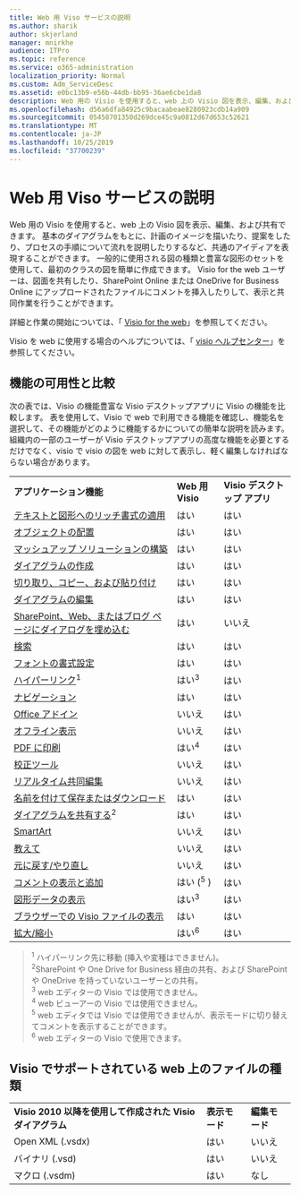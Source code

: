 ```yaml
---
title: Web 用 Viso サービスの説明
ms.author: sharik
author: skjerland
manager: mnirkhe
audience: ITPro
ms.topic: reference
ms.service: o365-administration
localization_priority: Normal
ms.custom: Adm_ServiceDesc
ms.assetid: e0bc13b9-e56b-44db-bb95-36ae6cbe1da8
description: Web 用の Visio を使用すると、web 上の Visio 図を表示、編集、および共有できます。
ms.openlocfilehash: d56a6dfa84925c9bacaabeae8280923cdb14a909
ms.sourcegitcommit: 05458701350d269dce45c9a0812d67d653c52621
ms.translationtype: MT
ms.contentlocale: ja-JP
ms.lasthandoff: 10/25/2019
ms.locfileid: "37700239"
---
```

# <a name="visio-for-the-web-service-description"></a>Web 用 Viso サービスの説明

Web 用の Visio を使用すると、web 上の Visio 図を表示、編集、および共有できます。 基本のダイアグラムをもとに、計画のイメージを描いたり、提案をしたり、プロセスの手順について流れを説明したりするなど、共通のアイディアを表現することができます。 一般的に使用される図の種類と豊富な図形のセットを使用して、最初のクラスの図を簡単に作成できます。 Visio for the web ユーザーは、図面を共有したり、SharePoint Online または OneDrive for Business Online にアップロードされたファイルにコメントを挿入したりして、表示と共同作業を行うことができます。
  
詳細と作業の開始については、「 [Visio for the web](https://products.office.com/en-US/visio/visio-online)」を参照してください。
  
Visio を web に使用する場合のヘルプについては、「 [visio ヘルプセンター](https://support.office.com/visio)」を参照してください。
  
## <a name="feature-availability-and-comparison"></a>機能の可用性と比較

次の表では、Visio の機能豊富な Visio デスクトップアプリに Visio の機能を比較します。 表を使用して、Visio で web で利用できる機能を確認し、機能名を選択して、その機能がどのように機能するかについての簡単な説明を読みます。 組織内の一部のユーザーが Visio デスクトップアプリの高度な機能を必要とするだけでなく、visio で visio の図を web に対して表示し、軽く編集しなければならない場合があります。 
  
||||
|:-----|:-----|:-----|
|**アプリケーション機能** <br/> |**Web 用 Visio** <br/> |**Visio デスクトップ アプリ** <br/> |
|[テキストと図形へのリッチ書式の適用](visio-online.md#apply-rich-formatting-to-text-and-shapes) <br/> |はい  <br/> |はい  <br/> |
|[オブジェクトの配置](visio-online.md#arrange-objects) <br/> |はい  <br/> |はい  <br/> |
|[マッシュアップ ソリューションの構築](visio-online.md#build-mashup-solutions) <br/> |はい  <br/> |はい  <br/> |
|[ダイアグラムの作成](visio-online.md#create-diagrams) <br/> |はい  <br/> |はい  <br/> |
|[切り取り、コピー、および貼り付け](visio-online.md#cut-copy-and-paste) <br/> |はい  <br/> |はい  <br/> |
|[ダイアグラムの編集](visio-online.md#edit-diagrams) <br/> |はい  <br/> |はい  <br/> |
|[SharePoint、Web、またはブログ ページにダイアログを埋め込む](visio-online.md#embed-diagram-in-a-sharepoint-web-or-blog-page) <br/> |はい  <br/> |いいえ  <br/> |
|[検索](visio-online.md#find) <br/> |はい  <br/> |はい  <br/> |
|[フォントの書式設定](visio-online.md#font-formatting) <br/> |はい  <br/> |はい  <br/> |
|[ハイパーリンク](visio-online.md#hyperlinks)<sup>1</sup> <br/> |はい<sup>3</sup> <br/> |はい  <br/> |
|[ナビゲーション](visio-online.md#navigation) <br/> |はい  <br/> |はい  <br/> |
|[Office アドイン](visio-online.md#office-add-ins) <br/> |いいえ  <br/> |はい  <br/> |
|[オフライン表示](visio-online.md#offline-viewing) <br/> |いいえ  <br/> |はい  <br/> |
|[PDF に印刷](visio-online.md#print-to-pdf) <br/> |はい<sup>4</sup> <br/> |はい  <br/> |
|[校正ツール](visio-online.md#proofing-tools) <br/> |いいえ  <br/> |はい  <br/> |
|[リアルタイム共同編集](visio-online.md#real-time-co-authoring) <br/> |いいえ  <br/> |はい  <br/> |
|[名前を付けて保存またはダウンロード](visio-online.md#save-as-or-download-a-copy) <br/> |はい  <br/> |はい  <br/> |
|[ダイアグラムを共有する](visio-online.md#share-a-diagram)<sup>2</sup> <br/> |はい  <br/> |はい  <br/> |
|[SmartArt](visio-online.md#smartart) <br/> |いいえ  <br/> |はい  <br/> |
|[教えて](visio-online.md#tell-me) <br/> |いいえ  <br/> |はい  <br/> |
|[元に戻す/やり直し](visio-online.md#undo-and-redo) <br/> |いいえ  <br/> |はい  <br/> |
|[コメントの表示と追加](visio-online.md#view-and-add-comments) <br/> |はい (<sup>5</sup> ) <br/> |はい  <br/> |
|[図形データの表示](visio-online.md#view-shape-data) <br/> |はい<sup>3</sup> <br/> |はい  <br/> |
|[ブラウザーでの Visio ファイルの表示](visio-online.md#view-visio-files-in-the-browser) <br/> |はい  <br/> |はい  <br/> |
|[拡大/縮小](visio-online.md#zoom) <br/> |はい<sup>6</sup> <br/> |はい  <br/> |
   
> <sup>1</sup> ハイパーリンク先に移動 (挿入や変種はできません)。 
<br/><sup>2</sup>SharePoint や One Drive for Business 経由の共有、および SharePoint や OneDrive を持っていないユーザーとの共有。 
<br/> <sup>3</sup> web エディターの Visio では使用できません。
<br/><sup>4</sup> web ビューアーの Visio では使用できません。 
<br/><sup>5</sup> web エディタでは Visio では使用できませんが、表示モードに切り替えてコメントを表示することができます。 
<br/><sup>6</sup> web エディターの Visio で使用できます。 
  
## <a name="supported-file-types-in-visio-for-the-web"></a>Visio でサポートされている web 上のファイルの種類

||||
|:-----|:-----|:-----|
|**Visio 2010 以降を使用して作成された Visio ダイアグラム** <br/> |**表示モード** <br/> |**編集モード** <br/> |
|Open XML (.vsdx)  <br/> |はい  <br/> |いいえ  <br/> |
|バイナリ (.vsd)  <br/> |はい  <br/> |いいえ  <br/> |
|マクロ (.vsdm)  <br/> |はい  <br/> |なし  <br/> |
   


